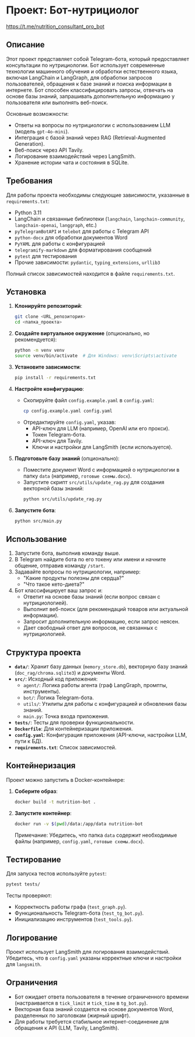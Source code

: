# Проект: Бот-нутрициолог
https://t.me/nutrition_consultant_pro_bot

## Описание

Этот проект представляет собой Telegram-бота, который предоставляет консультации по нутрициологии. Бот использует современные технологии машинного обучения и обработки естественного языка, включая LangChain и LangGraph, для обработки запросов пользователей, обращения к базе знаний и поиска информации в интернете. Бот способен классифицировать запросы, отвечать на основе базы знаний, запрашивать дополнительную информацию у пользователя или выполнять веб-поиск.

Основные возможности:
- Ответы на вопросы по нутрициологии с использованием LLM (модель `gpt-4o-mini`).
- Интеграция с базой знаний через RAG (Retrieval-Augmented Generation).
- Веб-поиск через API Tavily.
- Логирование взаимодействий через LangSmith.
- Хранение истории чата и состояния в SQLite.

## Требования

Для работы проекта необходимы следующие зависимости, указанные в `requirements.txt`:

- Python 3.11
- LangChain и связанные библиотеки (`langchain`, `langchain-community`, `langchain-openai`, `langgraph`, etc.)
- `pyTelegramBotAPI` и `telebot` для работы с Telegram API
- `python-docx` для обработки документов Word
- `PyYAML` для работы с конфигурацией
- `telegramify-markdown` для форматирования сообщений
- `pytest` для тестирования
- Прочие зависимости: `pydantic`, `typing_extensions`, `urllib3`

Полный список зависимостей находится в файле `requirements.txt`.

## Установка

1. **Клонируйте репозиторий**:
   ```bash
   git clone <URL_репозитория>
   cd <папка_проекта>
   ```

2. **Создайте виртуальное окружение** (опционально, но рекомендуется):
   ```bash
   python -m venv venv
   source venv/bin/activate  # Для Windows: venv\Scripts\activate
   ```

3. **Установите зависимости**:
   ```bash
   pip install -r requirements.txt
   ```

4. **Настройте конфигурацию**:
   - Скопируйте файл `config.example.yaml` в `config.yaml`:
     ```bash
     cp config.example.yaml config.yaml
     ```
   - Отредактируйте `config.yaml`, указав:
     - API-ключ для LLM (например, OpenAI или его прокси).
     - Токен Telegram-бота.
     - API-ключ для Tavily.
     - Ключи и настройки для LangSmith (если используется).

5. **Подготовьте базу знаний** (опционально):
   - Поместите документ Word с информацией о нутрициологии в папку `data` (например, `готовые схемы.docx`).
   - Запустите скрипт `src/utils/update_rag.py` для создания векторной базы знаний:
     ```bash
     python src/utils/update_rag.py
     ```

6. **Запустите бота**:
   ```bash
   python src/main.py
   ```

## Использование

1. Запустите бота, выполнив команду выше.
2. В Telegram найдите бота по его токену или имени и начните общение, отправив команду `/start`.
3. Задавайте вопросы по нутрициологии, например:
   - "Какие продукты полезны для сердца?"
   - "Что такое кето-диета?"
4. Бот классифицирует ваш запрос и:
   - Ответит на основе базы знаний (если вопрос связан с нутрициологией).
   - Выполнит веб-поиск (для рекомендаций товаров или актуальной информации).
   - Запросит дополнительную информацию, если запрос неясен.
   - Дает свободный ответ для вопросов, не связанных с нутрициологией.

## Структура проекта

- **`data/`**: Хранит базу данных (`memory_store.db`), векторную базу знаний (`doc_rag/chroma.sqlite3`) и документы Word.
- **`src/`**: Исходный код приложения:
  - `agent/`: Логика работы агента (граф LangGraph, промпты, инструменты).
  - `bot/`: Логика Telegram-бота.
  - `utils/`: Утилиты для работы с конфигурацией и обновления базы знаний.
  - `main.py`: Точка входа приложения.
- **`tests/`**: Тесты для проверки функциональности.
- **`Dockerfile`**: Для контейнеризации приложения.
- **`config.yaml`**: Конфигурация приложения (API-ключи, настройки LLM, пути к БД).
- **`requirements.txt`**: Список зависимостей.

## Контейнеризация

Проект можно запустить в Docker-контейнере:

1. **Соберите образ**:
   ```bash
   docker build -t nutrition-bot .
   ```

2. **Запустите контейнер**:
   ```bash
   docker run -v $(pwd)/data:/app/data nutrition-bot
   ```

   Примечание: Убедитесь, что папка `data` содержит необходимые файлы (например, `config.yaml`, `готовые схемы.docx`).

## Тестирование

Для запуска тестов используйте `pytest`:
```bash
pytest tests/
```

Тесты проверяют:
- Корректность работы графа (`test_graph.py`).
- Функциональность Telegram-бота (`test_tg_bot.py`).
- Инициализацию инструментов (`test_tools.py`).

## Логирование

Проект использует LangSmith для логирования взаимодействий. Убедитесь, что в `config.yaml` указаны корректные ключи и настройки для `langsmith`.

## Ограничения

- Бот ожидает ответа пользователя в течение ограниченного времени (настраивается в `tick_limit` и `tick_time` в `tg_bot.py`).
- Векторная база знаний создается на основе документов Word, разделенных по заголовкам (жирный шрифт).
- Для работы требуется стабильное интернет-соединение для обращения к API (LLM, Tavily, LangSmith).
